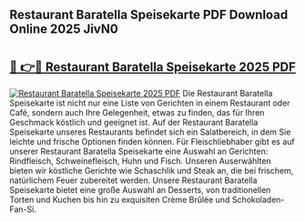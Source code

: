 ## Restaurant Baratella Speisekarte PDF Download Online 2025 JivN0

# <h2><a href="http://gc6phd.nevu.top/?p=Restaurant+Baratella+Speisekarte">🔗 👉🔴 Restaurant Baratella Speisekarte 2025 PDF</a></h2>

[![Restaurant Baratella Speisekarte 2025 PDF](https://i.imgur.com/dBaPXMq.png)](http://gc6phd.nevu.top/?p=Restaurant+Baratella+Speisekarte)
Die Restaurant Baratella Speisekarte ist nicht nur eine Liste von Gerichten in einem Restaurant oder Café, sondern auch Ihre Gelegenheit, etwas zu finden, das für Ihren Geschmack köstlich und geeignet ist. Auf der Restaurant Baratella Speisekarte unseres Restaurants befindet sich ein Salatbereich, in dem Sie leichte und frische Optionen finden können. Für Fleischliebhaber gibt es auf unserer Restaurant Baratella Speisekarte eine Auswahl an Gerichten: Rindfleisch, Schweinefleisch, Huhn und Fisch. Unseren Auserwählten bieten wir köstliche Gerichte wie Schaschlik und Steak an, die bei frischem, natürlichem Feuer zubereitet werden. Unsere Restaurant Baratella Speisekarte bietet eine große Auswahl an Desserts, von traditionellen Torten und Kuchen bis hin zu exquisiten Crème Brûlée und Schokoladen-Fan-Si.
